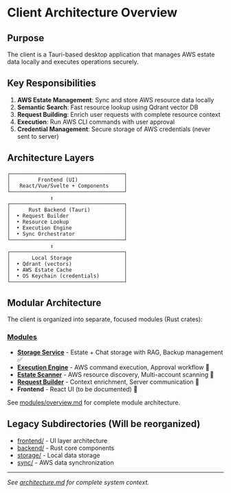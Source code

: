 # Client Architecture Overview

## Purpose
The client is a Tauri-based desktop application that manages AWS estate data locally and executes operations securely.

## Key Responsibilities
1. **AWS Estate Management**: Sync and store AWS resource data locally
2. **Semantic Search**: Fast resource lookup using Qdrant vector DB
3. **Request Building**: Enrich user requests with complete resource context
4. **Execution**: Run AWS CLI commands with user approval
5. **Credential Management**: Secure storage of AWS credentials (never sent to server)

## Architecture Layers

```
┌─────────────────────────────────────┐
│         Frontend (UI)               │
│   React/Vue/Svelte + Components     │
└─────────────────────────────────────┘
              ↕
┌─────────────────────────────────────┐
│      Rust Backend (Tauri)           │
│  • Request Builder                  │
│  • Resource Lookup                  │
│  • Execution Engine                 │
│  • Sync Orchestrator                │
└─────────────────────────────────────┘
              ↕
┌─────────────────────────────────────┐
│       Local Storage                 │
│  • Qdrant (vectors)                 │
│  • AWS Estate Cache                 │
│  • OS Keychain (credentials)        │
└─────────────────────────────────────┘
```

## Modular Architecture

The client is organized into separate, focused modules (Rust crates):

### [Modules](modules/)
- **[Storage Service](modules/storage-service/)** - Estate + Chat storage with RAG, Backup management ✅
- **[Execution Engine](modules/execution-engine/)** - AWS command execution, Approval workflow 🔄
- **[Estate Scanner](modules/estate-scanner/)** - AWS resource discovery, Multi-account scanning 🔄
- **[Request Builder](modules/request-builder/)** - Context enrichment, Server communication 🔄
- **Frontend** - React UI (to be documented) 🔄

See [modules/overview.md](modules/overview.md) for complete module architecture.

## Legacy Subdirectories (Will be reorganized)
- [frontend/](frontend/) - UI layer architecture
- [backend/](backend/) - Rust core components
- [storage/](storage/) - Local data storage
- [sync/](sync/) - AWS data synchronization

---
*See [architecture.md](../../architecture.md) for complete system context.*